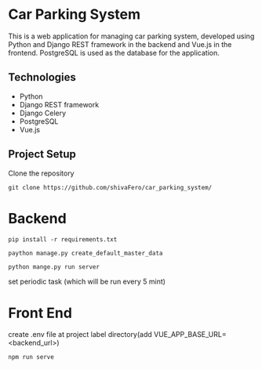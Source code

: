 # Car Parking System

This is a web application for managing car parking system, developed using Python and Django REST framework 
in the backend and Vue.js in the frontend. PostgreSQL is used as the database for the application.


## Technologies

- Python
- Django REST framework
- Django Celery 
- PostgreSQL
- Vue.js


## Project Setup 
Clone the repository
```
git clone https://github.com/shivaFero/car_parking_system/
```

# Backend 
```
pip install -r requirements.txt
```

```
paython manage.py create_default_master_data
```

```
python mange.py run server
```

set periodic task (which will be run every 5 mint)

# Front End
create .env file at project label directory(add VUE_APP_BASE_URL=<backend_url>)
```
npm run serve
```

